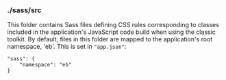 ### ./sass/src

This folder contains Sass files defining CSS rules corresponding to classes
included in the application's JavaScript code build when using the classic toolkit.
By default, files in this folder are mapped to the application's root namespace, 'eb'.
This is set in `"app.json"`:

    "sass": {
        "namespace": "eb"
    }